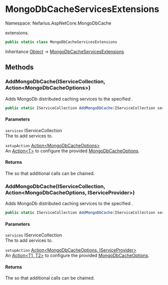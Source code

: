 # MongoDbCacheServicesExtensions

Namespace: Nefarius.AspNetCore.MongoDbCache

extensions.

```csharp
public static class MongoDbCacheServicesExtensions
```

Inheritance [Object](https://docs.microsoft.com/en-us/dotnet/api/system.object) → [MongoDbCacheServicesExtensions](./nefarius.aspnetcore.mongodbcache.mongodbcacheservicesextensions.md)

## Methods

### <a id="methods-addmongodbcache"/>**AddMongoDbCache(IServiceCollection, Action&lt;MongoDbCacheOptions&gt;)**

Adds MongoDb distributed caching services to the specified .

```csharp
public static IServiceCollection AddMongoDbCache(IServiceCollection services, Action<MongoDbCacheOptions> setupAction)
```

#### Parameters

`services` IServiceCollection<br>
The  to add services to.

`setupAction` [Action&lt;MongoDbCacheOptions&gt;](https://docs.microsoft.com/en-us/dotnet/api/system.action-1)<br>
An [Action&lt;T&gt;](https://docs.microsoft.com/en-us/dotnet/api/system.action-1) to configure the provided
 [MongoDbCacheOptions](./nefarius.aspnetcore.mongodbcache.mongodbcacheoptions.md).

#### Returns

The  so that additional calls can be chained.

### <a id="methods-addmongodbcache"/>**AddMongoDbCache(IServiceCollection, Action&lt;MongoDbCacheOptions, IServiceProvider&gt;)**

Adds MongoDb distributed caching services to the specified .

```csharp
public static IServiceCollection AddMongoDbCache(IServiceCollection services, Action<MongoDbCacheOptions, IServiceProvider> setupAction)
```

#### Parameters

`services` IServiceCollection<br>
The  to add services to.

`setupAction` [Action&lt;MongoDbCacheOptions, IServiceProvider&gt;](https://docs.microsoft.com/en-us/dotnet/api/system.action-2)<br>
An [Action&lt;T1, T2&gt;](https://docs.microsoft.com/en-us/dotnet/api/system.action-2) to configure the provided
 [MongoDbCacheOptions](./nefarius.aspnetcore.mongodbcache.mongodbcacheoptions.md).

#### Returns

The  so that additional calls can be chained.
